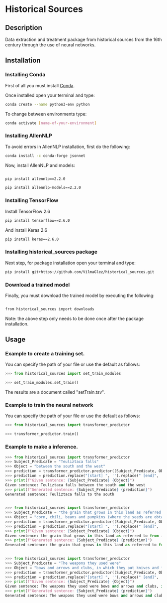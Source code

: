 # Historical Sources
## Description

Data extraction and treatment package from historical sources from the 16th century through the use of neural networks.

## Installation

### Installing Conda

First of all you must install [Conda](https://www.anaconda.com/products/distribution).

Once installed open your terminal and type:
```sh
conda create --name python3-env python
```
To change between environments type:

```sh
conda activate [name-of-your-environment]
```
### Installing AllenNLP

To avoid errors in AllenNLP installation, first do the following:

```sh
conda install -c conda-forge jsonnet
```
Now, install AllenNLP and models: 
 
```sh

pip install allennlp==2.2.0

```

```sh
pip install allennlp-models==2.2.0
```
### Installing TensorFlow

Install TensorFlow 2.6
```sh
pip install tensorflow==2.6.0
```
And install Keras 2.6
```sh
pip install keras==2.6.0
```
### Installing historical_sources package

Next step, for package installation open your terminal and type:

```sh 
pip install git+https://github.com/VilmaGlez/historical_sources.git
```
### Download a trained model

Finally, you must download the trained model by executing the following:

```sh

from historical_sources import downloads

```
Note: the above step only needs to be done once after the package installation.
## Usage 

### Example to create a training set. 
You can specify the path of your file or use the default as follows:

```python 
>>> from historical_sources import set_train_modules

>>> set_train_modules.set_train()

```

The results are a document called "setTrain.tsv".

### Example to train the neural network
You can specify the path of your file or use the default as follows:
```python
>>> from historical_sources import transformer_predictor

>>> transformer_predictor.train()

```

### Example to make a inference.

```python
>>> from historical_sources import transformer_predictor
>>> Subject_Predicate = "Teuliztaca falls"
>>> Object = "between the south and the west"
>>> prediction = transformer_predictor.predictor((Subject_Predicate, Object))
>>> prediction = prediction.replace("[start] ", '').replace(" [end]", '')
>>> print(f"Given sentence: {Subject_Predicate} {Object}")
Given sentence: Teuliztaca falls between the south and the west
>>> print(f"Generated sentence: {Subject_Predicate} {prediction}")
Generated sentence: Teuliztaca falls to the south
 
```
 
```python
>>> from historical_sources import transformer_predictor
>>> Subject_Predicate = "the grain that grows in this land as referred to from its seeds is"
>>> Object = "corn, chili, beans and pumpkins (where the seeds are obtained), and sweet potatoes and yucca sweet potato, and anonas and tomatoes, and chia (in the form of zargatona), which is a seed that, ground and toasted, with stirred toasted corn, is a good concoction to drink; and the natives drink it, and consider it a very healthy and fresh thing."
>>> prediction = transformer_predictor.predictor((Subject_Predicate, Object))
>>> prediction = prediction.replace("[start] ", '').replace(" [end]", '')
>>> print(f"Given sentence: {Subject_Predicate} {Object}")
Given sentence: the grain that grows in this land as referred to from its seeds is corn, chili, beans and pumpkins (where the seeds are obtained), and sweet potatoes and yucca sweet potato, and anonas and tomatoes, and chia (in the form of zargatona), which is a seed that, ground and toasted, with stirred toasted corn, is a good concoction to drink; and the natives drink it, and consider it a very healthy and fresh thing.
>>> print(f"Generated sentence: {Subject_Predicate} {prediction}")
Generated sentence: the grain that grows in this land as referred to from its seeds is corn beans chili peppers and beans and chili and other legumes that they use for the rest
 
```
```python
>>> from historical_sources import transformer_predictor
>>> Subject_Predicate = "The weapons they used were"
>>> Object = "bows and arrows and clubs, in which they put knives and flint and some stones, which clubs served as weapon axes"
>>> prediction = transformer_predictor.predictor((Subject_Predicate, Object))
>>> prediction = prediction.replace("[start] ", '').replace(" [end]", '')
>>> print(f"Given sentence: {Subject_Predicate} {Object}")
Given sentence: The weapons they used were bows and arrows and clubs, in which they put knives and flint and some stones, which clubs served as weapon axes
>>> print(f"Generated sentence: {Subject_Predicate} {prediction}")
Generated sentence: The weapons they used were bows and arrows and clubs
 
```





